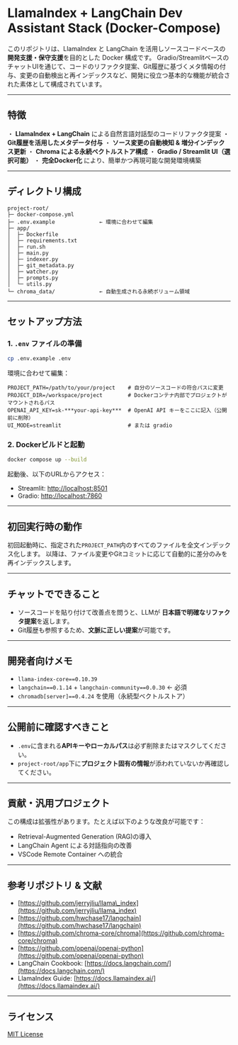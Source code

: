 # LlamaIndex + LangChain Dev Assistant Stack (Docker-Compose)

このリポジトリは、LlamaIndex と LangChain を活用しソースコードベースの**開発支援・保守支援**を目的とした Docker 構成です。
Gradio/StreamlitベースのチャットUIを通じて、コードのリファクタ提案、Git履歴に基づくメタ情報の付与、変更の自動検出と再インデックスなど、開発に役立つ基本的な機能が統合された素体として構成されています。

---

## 特徴

・ **LlamaIndex + LangChain** による自然言語対話型のコードリファクタ提案
・ **Git履歴を活用したメタデータ付与**
・ **ソース変更の自動検知 & 増分インデックス更新**
・ **Chroma による永続ベクトルストア構成**
・ **Gradio / Streamlit UI（選択可能）**
・ **完全Docker化** により、簡単かつ再現可能な開発環境構築

---

## ディレクトリ構成

```
project-root/
├─ docker-compose.yml
├─ .env.example              ← 環境に合わせて編集
├─ app/
│  ├─ Dockerfile
│  ├─ requirements.txt
│  ├─ run.sh
│  ├─ main.py
│  ├─ indexer.py
│  ├─ git_metadata.py
│  ├─ watcher.py
│  ├─ prompts.py
│  └─ utils.py
└─ chroma_data/              ← 自動生成される永続ボリューム領域
```

---

## セットアップ方法

### 1. `.env` ファイルの準備

```bash
cp .env.example .env
```

環境に合わせて編集：

```dotenv
PROJECT_PATH=/path/to/your/project    # 自分のソースコードの符合パスに変更
PROJECT_DIR=/workspace/project        # Dockerコンテナ内部でプロジェクトがマウントされるパス
OPENAI_API_KEY=sk-***your-api-key***  # OpenAI API キーをここに記入（公開前に削除）
UI_MODE=streamlit                     # または gradio
```

### 2. Dockerビルドと起動

```bash
docker compose up --build
```

起動後、以下のURLからアクセス：

* Streamlit: [http://localhost:8501](http://localhost:8501)
* Gradio: [http://localhost:7860](http://localhost:7860)

---

## 初回実行時の動作

初回起動時に、指定された`PROJECT_PATH`内のすべてのファイルを全文インデックス化します。
以降は、ファイル変更やGitコミットに応じて自動的に差分のみを再インデックスします。

---

## チャットでできること

* ソースコードを貼り付けて改善点を問うと、LLMが **日本語で明確なリファクタ提案**を返します。
* Git履歴も参照するため、**文脈に正しい提案**が可能です。

---

## 開発者向けメモ

* `llama-index-core==0.10.39`
* `langchain==0.1.14` + `langchain-community==0.0.30` ← 必須
* `chromadb[server]==0.4.24` を使用（永続型ベクトルストア）

---

## 公開前に確認すべきこと

* `.env`に含まれる**APIキーやローカルパス**は必ず削除またはマスクしてください。
* `project-root/app`下に**プロジェクト固有の情報**が添われていないか再確認してください。

---

##  貢献・汎用プロジェクト

この構成は拡張性があります。たとえば以下のような改良が可能です：

* Retrieval-Augmented Generation (RAG)の導入
* LangChain Agent による対話指向の改善
* VSCode Remote Container への統合

---

## 参考リポジトリ & 文献

* [https://github.com/jerryjliu/llama\_index](https://github.com/jerryjliu/llama_index)
* [https://github.com/hwchase17/langchain](https://github.com/hwchase17/langchain)
* [https://github.com/chroma-core/chroma](https://github.com/chroma-core/chroma)
* [https://github.com/openai/openai-python](https://github.com/openai/openai-python)
* LangChain Cookbook: [https://docs.langchain.com/](https://docs.langchain.com/)
* LlamaIndex Guide: [https://docs.llamaindex.ai/](https://docs.llamaindex.ai/)

---

## ライセンス

[MIT License](LICENSE)
